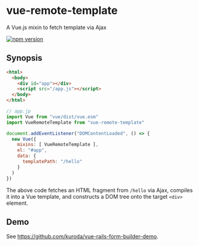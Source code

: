 # vue-remote-template

A Vue.js mixin to fetch template via Ajax

[![npm version](https://badge.fury.io/js/vue-remote-template.svg)](https://badge.fury.io/js/vue-remote-template)

## Synopsis

```html
<html>
  <body>
    <div id="app"></div>
    <script src="/app.js"></script>
  </body>
</html>
```

```javascript
// app.jp
import Vue from "vue/dist/vue.esm"
import VueRemoteTemplate from "vue-remote-template"

document.addEventListener("DOMContentLoaded", () => {
  new Vue({
    mixins: [ VueRemoteTemplate ],
    el: "#app",
    data: {
      templatePath: "/hello"
    }
  )
})
```

The above code fetches an HTML fragment from `/hello` via Ajax,
compiles it into a Vue template, and constructs a DOM tree onto the target
`<div>` element.

## Demo

See https://github.com/kuroda/vue-rails-form-builder-demo.
